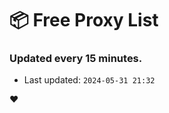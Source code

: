 # :package: Free Proxy List
### Updated every 15 minutes.

- Last updated: `2024-05-31 21:32`

:heart:
